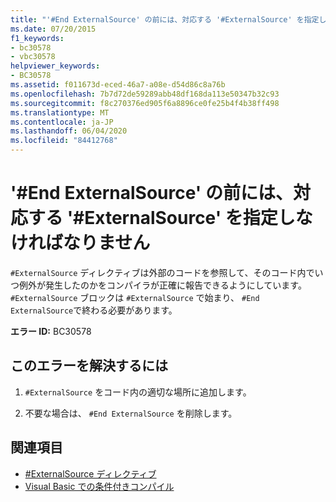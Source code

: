 ```yaml
---
title: "'#End ExternalSource' の前には、対応する '#ExternalSource' を指定しなければなりません"
ms.date: 07/20/2015
f1_keywords:
- bc30578
- vbc30578
helpviewer_keywords:
- BC30578
ms.assetid: f011673d-eced-46a7-a08e-d54d86c8a76b
ms.openlocfilehash: 7b7d72de59289abb48df168da113e50347b32c93
ms.sourcegitcommit: f8c270376ed905f6a8896ce0fe25b4f4b38ff498
ms.translationtype: MT
ms.contentlocale: ja-JP
ms.lasthandoff: 06/04/2020
ms.locfileid: "84412768"
---
```

# <a name="end-externalsource-must-be-preceded-by-a-matching-externalsource"></a>'#End ExternalSource' の前には、対応する '#ExternalSource' を指定しなければなりません
`#ExternalSource` ディレクティブは外部のコードを参照して、そのコード内でいつ例外が発生したのかをコンパイラが正確に報告できるようにしています。 `#ExternalSource` ブロックは `#ExternalSource` で始まり、 `#End ExternalSource`で終わる必要があります。  
  
 **エラー ID:** BC30578  
  
## <a name="to-correct-this-error"></a>このエラーを解決するには  
  
1. `#ExternalSource` をコード内の適切な場所に追加します。  
  
2. 不要な場合は、 `#End ExternalSource` を削除します。  
  
## <a name="see-also"></a>関連項目

- [#ExternalSource ディレクティブ](../language-reference/directives/externalsource-directive.md)
- [Visual Basic での条件付きコンパイル](../programming-guide/program-structure/conditional-compilation.md)

